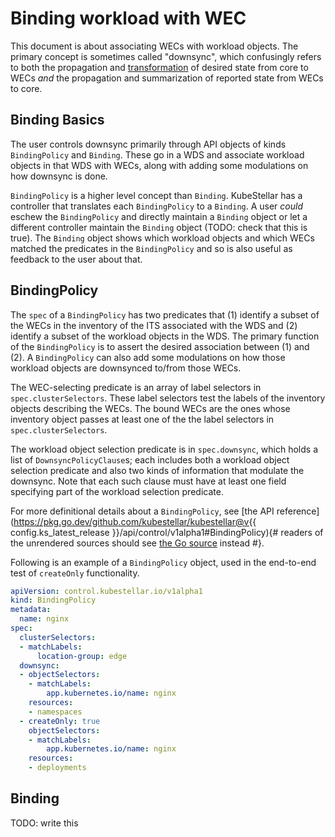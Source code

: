 # Binding workload with WEC

This document is about associating WECs with workload objects. The
primary concept is sometimes called "downsync", which confusingly
refers to both the propagation and [transformation](transforming.md)
of desired state from core to WECs _and_ the propagation and
summarization of reported state from WECs to core.

## Binding Basics

The user controls downsync primarily through API objects of kinds
`BindingPolicy` and `Binding`. These go in a WDS and associate
workload objects in that WDS with WECs, along with adding some
modulations on how downsync is done.

`BindingPolicy` is a higher level concept than `Binding`. KubeStellar
has a controller that translates each `BindingPolicy` to a
`Binding`. A user _could_ eschew the `BindingPolicy` and directly
maintain a `Binding` object or let a different controller maintain the
`Binding` object (TODO: check that this is true). The `Binding` object
shows which workload objects and which WECs matched the predicates in
the `BindingPolicy` and so is also useful as feedback to the user
about that.

## BindingPolicy

The `spec` of a `BindingPolicy` has two predicates that (1) identify a
subset of the WECs in the inventory of the ITS associated with the WDS
and (2) identify a subset of the workload objects in the WDS. The
primary function of the `BindingPolicy` is to assert the desired
association between (1) and (2). A `BindingPolicy` can also add some
modulations on how those workload objects are downsynced to/from those
WECs.

The WEC-selecting predicate is an array of label selectors in
`spec.clusterSelectors`. These label selectors test the labels of the
inventory objects describing the WECs. The bound WECs are the ones
whose inventory object passes at least one of the the label selectors
in `spec.clusterSelectors`.

The workload object selection predicate is in `spec.downsync`, which
holds a list of `DownsyncPolicyClause`s; each includes both a workload
object selection predicate and also two kinds of information that
modulate the downsync. Note that each such clause must have at least
one field specifying part of the workload selection predicate.

For more definitional details about a `BindingPolicy`, see [the API reference](https://pkg.go.dev/github.com/kubestellar/kubestellar@v{{ config.ks_latest_release }}/api/control/v1alpha1#BindingPolicy){# readers of the unrendered sources should see [the Go source](../../../api/control/v1alpha1/types.go) instead #}.

Following is an example of a `BindingPolicy` object, used in the
end-to-end test of `createOnly` functionality.

```yaml
apiVersion: control.kubestellar.io/v1alpha1
kind: BindingPolicy
metadata:
  name: nginx
spec:
  clusterSelectors:
  - matchLabels:
      location-group: edge
  downsync:
  - objectSelectors:
    - matchLabels:
        app.kubernetes.io/name: nginx
    resources:
    - namespaces
  - createOnly: true
    objectSelectors:
    - matchLabels:
        app.kubernetes.io/name: nginx
    resources:
    - deployments
```

## Binding

TODO: write this
